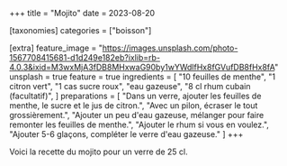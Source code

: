 +++
title = "Mojito"
date = 2023-08-20

[taxonomies]
categories = ["boisson"]

[extra]
feature_image = "https://images.unsplash.com/photo-1567708415681-d1d249e182eb?ixlib=rb-4.0.3&ixid=M3wxMjA3fDB8MHxwaG90by1wYWdlfHx8fGVufDB8fHx8fA"
unsplash = true
feature = true
ingredients = [
  "10 feuilles de menthe",
  "1 citron vert",
  "1 cas sucre roux",
  "eau gazeuse",
  "8 cl rhum cubain (facultatif)",
]
preparations = [
  "Dans un verre, ajouter les feuilles de menthe, le sucre et le jus de citron.",
  "Avec un pilon, écraser le tout grossièrement.",
  "Ajouter un peu d'eau gazeuse, mélanger pour faire remonter les feuilles de menthe.",
  "Ajouter le rhum si vous en voulez.",
  "Ajouter 5-6 glaçons, compléter le verre d'eau gazeuse."
]
+++

Voici la recette du mojito pour un verre de 25 cl.
